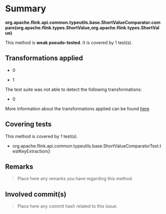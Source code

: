 # Summary
**org.apache.flink.api.common.typeutils.base.ShortValueComparator.compare(org.apache.flink.types.ShortValue,org.apache.flink.types.ShortValue)**

This method is **weak pseudo-tested**.
It is covered by 1 test(s). 


## Transformations applied

- 0

- 1


The test suite was not able to detect the following transformations:
 * 0 


More information about the transformations applied can be found [here](https://github.com/STAMP-project/pitest-descartes)

## Covering tests
This method is covered by 1 test(s).
* org.apache.flink.api.common.typeutils.base.ShortValueComparatorTest.testKeyExtraction()


## Remarks
> Place here any remarks you have regarding this method.

## Involved commit(s)

> Place here any commit hash related to this issue.
